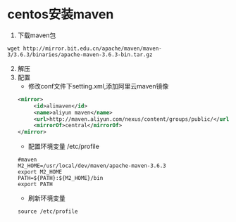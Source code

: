 # centos安装maven

1. 下载maven包

```
wget http://mirror.bit.edu.cn/apache/maven/maven-3/3.6.3/binaries/apache-maven-3.6.3-bin.tar.gz
```

2. 解压
3. 配置
	* 修改conf文件下setting.xml,添加阿里云maven镜像
    ```xml
    <mirror> 
         <id>alimaven</id> 
         <name>aliyun maven</name> 
         <url>http://maven.aliyun.com/nexus/content/groups/public/</url> 
         <mirrorOf>central</mirrorOf> 
    </mirror>  
    ```
    * 配置环境变量 /etc/profile
    ```shell
    #maven
    M2_HOME=/usr/local/dev/maven/apache-maven-3.6.3
    export M2_HOME
    PATH=${PATH}:${M2_HOME}/bin
    export PATH
    ```
    * 刷新环境变量
    ```shell
    source /etc/profile
    ```

